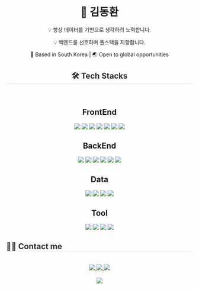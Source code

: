 <div align= "center">
<div align="center"> <h1>👋 <strong>김동환</strong></h1> <p>💡 항상 데이터를 기반으로 생각하려 노력합니다. </p> 
<p>💡 백엔드를 선호하며 풀스택을 지향합니다. </p> 
<p>📍 Based in South Korea | 🌏 Open to global opportunities</p> </div>
    <h2 style="border-bottom: 1px solid #d8dee4; color: #282d33;"> 🛠️ Tech Stacks </h2> <br> 
    <div  align= "center">
    <h2> FrontEnd </h2>
<img src="https://img.shields.io/badge/Node.js-339933?style=flat-square&logo=Node.js&logoColor=white"/>
<img src="https://img.shields.io/badge/Typescript-3178C6?style=flat-square&logo=Typescript&logoColor=white"/>
<img src="https://img.shields.io/badge/React-61DAFB?style=flat-square&logo=React&logoColor=black"/>
<img src="https://img.shields.io/badge/Vue.js-4FC08D?style=flat-square&logo=Vue.js&logoColor=white"/>
<img src="https://img.shields.io/badge/Tailwind CSS-06B6D4?style=flat-square&logo=Tailwind CSS&logoColor=white"/>
<img src="https://img.shields.io/badge/MUI-007FFF?style=flat-square&logo=MUI&logoColor=white"/>
<img src="https://img.shields.io/badge/Bootstrap-7952B3?style=flat-square&logo=BootStrap&logoColor=white"/>
          <br/>
    <h2> BackEnd </h2>
<img src="https://img.shields.io/badge/Python-3776AB?style=flat-square&logo=Python&logoColor=white"/>
<img src="https://img.shields.io/badge/django-092E20?style=flat-square&logo=django&logoColor=white"/>
<img src="https://img.shields.io/badge/PyCharm-000000?style=flat-square&logo=PyCharm&logoColor=white"/>
<img src="https://img.shields.io/badge/java-007396?style=flat-square&logo=java&logoColor=white"/>
<img src="https://img.shields.io/badge/Spring-6DB33F?style=flat-square&logo=Spring&logoColor=white"/>
<img src="https://img.shields.io/badge/Spring Boot-6DB33F?style=flat-square&logo=SpringBoot&logoColor=white"/>
            <br/>
    <h2> Data </h2>
<img src="https://img.shields.io/badge/Selenium-43B02A?style=flat-square&logo=Selenium&logoColor=white"/>
<img src="https://img.shields.io/badge/ORACLE-F80000?style=flat-square&logo=oracle&logoColor=white"/>
<img src="https://img.shields.io/badge/MongoDB-47A248?style=flat-square&logo=MongoDB&logoColor=white"/>
<img src="https://img.shields.io/badge/MySQL-4479A1?style=flat-square&logo=MySQL&logoColor=white"/>
            <br/>
    <h2> Tool </h2>
<img src="https://img.shields.io/badge/Git-F05032?style=flat-square&logo=git&logoColor=white"/>
<img src="https://img.shields.io/badge/GitHub-181717?style=flat-square&logo=GitHub&logoColor=white"/>
<img src="https://img.shields.io/badge/notion-000000?style=flat-square&logo=notion&logoColor=white"> <img src="https://img.shields.io/badge/jira-0052CC?style=flat-square&logo=Jira&logoColor=white">
          </div>
    </div>
    <div style="text-align: left;">
    <h2 style="border-bottom: 1px solid #d8dee4; color: #282d33;"> 🧑‍💻 Contact me </h2> <br>
    <div align= "center"> <a href=https://www.instagram.com/kimdonghwan_______/> <img src="https://img.shields.io/badge/Instagram-E4405F?style=flat-square&logo=Instagram&logoColor=white&link=https://www.instagram.com/kimdonghwan_______/"> </a>
         <a href=https://efficient-flamingo-154.notion.site/fc11ad381f914980805b1bc7f3c23e72?pvs=4> <img src="https://img.shields.io/badge/Notion-000000?style=flat-square&logo=Notion&logoColor=white&link=https://www.notion.so/7e2d1ea47cb843eda8a97904ffde47b9?v=6bb60e0f875f42e5b25ff73efdb8975d&pvs=4"> </a>
         <a href=mailto:ehdghks9719@gmail.com> <img src="https://img.shields.io/badge/Gmail-EA4335?style=flat-square&logo=Gmail&logoColor=white&link=mailto:ehdghks9719@gmail.com"> </a>
          </div>  <br>
    <div align= "center"> <a href="https://hits.seeyoufarm.com"> <img src="https://hits.seeyoufarm.com/api/count/incr/badge.svg?url=https%3A%2F%2Fgithub.com%2Foffensivesoup%2F&count_bg=%23000000&title_bg=%23000000&icon=github.svg&icon_color=%23FFFFFF&title=GitHub&edge_flat=false"/></a>
       </div>
    </div>
    <div style="text-align: left;">
        </div>
    </div>
